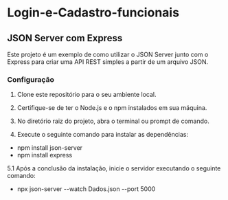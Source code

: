 # Login-e-Cadastro-funcionais

## JSON Server com Express

Este projeto é um exemplo de como utilizar o JSON Server junto com o Express para criar uma API REST simples a partir de um arquivo JSON.

### Configuração

1. Clone este repositório para o seu ambiente local.

2. Certifique-se de ter o Node.js e o npm instalados em sua máquina.

3. No diretório raiz do projeto, abra o terminal ou prompt de comando.

4. Execute o seguinte comando para instalar as dependências:

- npm install json-server
- npm install express


5.1 Após a conclusão da instalação, inicie o servidor executando o seguinte comando:

- npx json-server --watch Dados.json --port 5000
